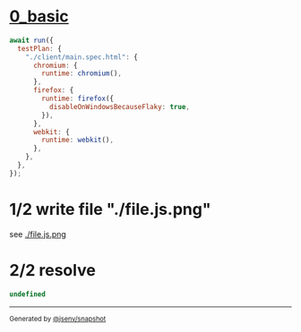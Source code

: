 # [0_basic](../../coverage_istanbul.test.mjs#L57)

```js
await run({
  testPlan: {
    "./client/main.spec.html": {
      chromium: {
        runtime: chromium(),
      },
      firefox: {
        runtime: firefox({
          disableOnWindowsBecauseFlaky: true,
        }),
      },
      webkit: {
        runtime: webkit(),
      },
    },
  },
});
```

# 1/2 write file "./file.js.png"

see [./file.js.png](./file.js.png)

# 2/2 resolve

```js
undefined
```

---

<sub>
  Generated by <a href="https://github.com/jsenv/core/tree/main/packages/independent/snapshot">@jsenv/snapshot</a>
</sub>

